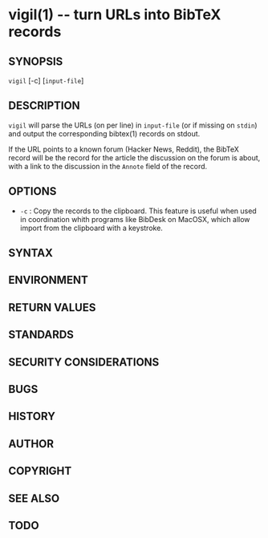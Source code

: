 vigil(1) -- turn URLs into BibTeX records
=========================================

## SYNOPSIS
`vigil` [-c] [`input-file`]

## DESCRIPTION
`vigil` will parse the URLs (on per line) in `input-file` (or if missing on `stdin`) and output the corresponding bibtex(1) records on stdout.

If the URL points to a known forum (Hacker News, Reddit), the BibTeX record will be the record for the article the discussion on the forum is about, with a link to the discussion in the `Annote` field of the record.

## OPTIONS

* `-c` :
Copy the records to the clipboard. This feature is useful when used in coordination whith programs like BibDesk on MacOSX, which allow import from the clipboard with a keystroke.

## SYNTAX
## ENVIRONMENT
## RETURN VALUES
## STANDARDS
## SECURITY CONSIDERATIONS
## BUGS
## HISTORY
## AUTHOR
## COPYRIGHT
## SEE ALSO
## TODO

